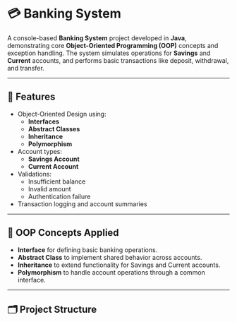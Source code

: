 # 💳 Banking System

A console-based **Banking System** project developed in **Java**, demonstrating core **Object-Oriented Programming (OOP)** concepts and exception handling. The system simulates operations for **Savings** and **Current** accounts, and performs basic transactions like deposit, withdrawal, and transfer.

---

## 🚀 Features

- Object-Oriented Design using:
  - **Interfaces**
  - **Abstract Classes**
  - **Inheritance**
  - **Polymorphism**
- Account types:
  - **Savings Account**
  - **Current Account**
- Validations:
  - Insufficient balance
  - Invalid amount
  - Authentication failure
- Transaction logging and account summaries

---

## 🧠 OOP Concepts Applied

- **Interface** for defining basic banking operations.
- **Abstract Class** to implement shared behavior across accounts.
- **Inheritance** to extend functionality for Savings and Current accounts.
- **Polymorphism** to handle account operations through a common interface.

---

## 🗂 Project Structure

